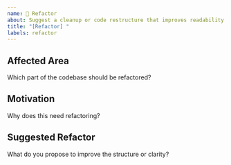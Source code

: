 ```yaml
---
name: 🧹 Refactor
about: Suggest a cleanup or code restructure that improves readability or maintainability
title: "[Refactor] "
labels: refactor
---
```


## Affected Area

Which part of the codebase should be refactored?

## Motivation

Why does this need refactoring?

## Suggested Refactor

What do you propose to improve the structure or clarity?
